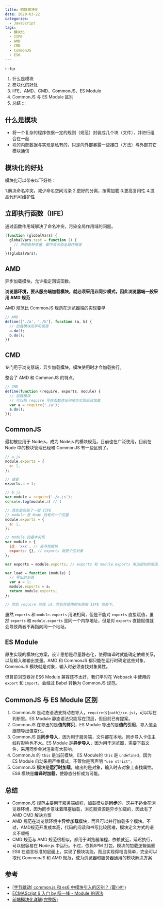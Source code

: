 ```yaml
---
title: 前端模块化
date: 2020-03-22
categories:
  - JavaScript
tags:
  - 模块化
  - IIFE
  - AMD
  - CMD
  - CommonJS
  - ES6
---
```


::: tip
1. 什么是模块
2. 模块化的好处
3. IIFE、AMD、CMD、CommonJS、ES Module
4. CommonJS 与 ES Module 区别
5. 总结
:::

<!-- more -->

## 什么是模块

- 将一个复杂的程序依据一定的规则（规范）封装成几个块（文件），并进行组合在一起
- 块的内部数据与实现是私有的，只是向外部暴露一些接口（方法）与外部其它模块通信

## 模块化的好处

模块化可以带来以下好处：

1.解决命名冲突，减少命名空间污染
2.更好的分离，按需加载
3.更高复用性
4.提高代码可维护性

## 立即执行函数（IIFE）

通过函数作用域解决了命名冲突，污染全局作用域的问题。

```js
(function (globalVars) {
  globalVars.test = function () {
    // 声明各种变量，都不会污染全局作用域
  }
})(globalVars);
```

## AMD

异步加载模块，允许指定回调函数。

**浏览器环境，要从服务端加载模块，就必须采用非同步模式，因此浏览器端一般采用 AMD 规范**

AMD 规范比 CommonJS 规范在浏览器端的实现要早

```js
// AMD
define(['./a', './b'], function (a, b) {
  // 加载模块完毕可使用
  a.do();
  b.do();
})
```

## CMD

专门用于浏览器端，异步加载模块，模块使用时才会加载执行。

整合了 AMD 和 CommonJS 的特点。

```js
// CMD
define(function (require, exports, module) {
  // 加载模块
  // 可以把 require 写在函数体任何地方实现延迟加载
  var a = require('./a');
  a.do();
});
```

## CommonJS

最初被应用于 Nodejs，成为 Nodejs 的模块规范。目前也在广泛使用，目前在 Node 中的模块管理已经和 CommonJS 有一些区别了。

```js
// a.js
module.exports = {
  a: 1,
};

// 或者
exports.a = 1;

// b.js
var module = require('./a.js');
console.log(module.a) // 1
```

```js
// 其实是包装了一层 IIFE
// module 是 Node 独有的一个变量
module.exports = {
  a: 1,
};
```

```js
// module 的基本实现
var module = {
  id: 'xxx', // 去寻找模块
  exports: {}, // exports 就是个空对象
};

var exports = module.exports; // exports 和 module.exports 用法相似的原因

var load = function (module) {
  // 导出的东西
  var a = 1;
  module.exports = a;
  return module.exports;
};

// 然后 require 时找 id，然后将使用的东西用 IIFE 包装下。
```

虽然 `exports` 和 `module.exports` 用法相同，但是不能对 `exports` 直接赋值，虽然 `exports` 和 `module.exports` 是同一个内存地址，但是对 `exports` 直接赋值就会导致两者不再指向同一个地址。

## ES Module

原生实现的模块化方案，设计思想是尽量静态化，使得编译时就能确定依赖关系，以及输入和输出变量。AMD 和 CommonJS 都只能在运行时确定这些对象， CommonJS 模块就是对象，输入时必须查找对象属性。

但目前浏览器对 ES6 Module 兼容还不太好，我们平时在 Webpack 中使用的 `export` 和 `import`，会经过 Babel 转换为 CommonJS 规范。

## CommonJS 与 ES Module 区别

1. CommonJS 是动态语法支持动态导入，`require(${path}/xx.js)`，可以写在判断里。ES Module 静态语法只能写在顶层，但目前已有提案。
2. CommonJS 在导出的是**值的拷贝**，ES Module 导出的是**值的引用**，导入值会跟随导出值变化。
3. CommonJS 是**同步导入**，因为用于服务端，文件都在本地，同步导入卡住主线程影响也不大。ES Module 是**异步导入**，因为用于浏览器，需要下载文件，采用同步会对渲染有大影响。
4. CommonJs 的 `this` 是当前模块，ES Module的 `this` 是 `undefined`，因为 ES Module 自动采用严格模式，不管你是否声明 `"use strict";`
5. CommonJS 模块是**运行时加载**，输出的是对象，输入时去对象上查找属性。ES6 模块是**编译时加载**，使静态分析成为可能。

## 总结

- CommonJS 规范主要用于服务端编程，加载模块是**同步**的，这并不适合在浏览器环境，因为同步意味着阻塞加载，浏览器资源是异步加载的，因此有了 AMD CMD 解决方案
- AMD 规范在浏览器环境中**异步加载**模块，而且可以并行加载多个模块。不过，AMD规范开发成本高，代码的阅读和书写比较困难，模块定义方式的语义不顺畅
- CMD 规范与 AMD 规范很相似，都用于浏览器编程，依赖就近，延迟执行，可以很容易在 Node.js 中运行。不过，依赖SPM 打包，模块的加载逻辑偏重
- ES6 在语言标准的层面上，实现了模块功能，而且实现得相当简单，完全可以取代 CommonJS 和 AMD 规范，成为浏览器和服务器通用的模块解决方案

## 参考

- [[字节跳动] common.js 和 es6 中模块引入的区别？ (霍小叶)](https://juejin.im/post/5e7426d15188254967069c00#heading-3)
- [ECMAScript 6 入门 by 阮一峰 - Module 的语法](https://es6.ruanyifeng.com/#docs/module)
- [前端模块化详解(完整版)](https://github.com/ljianshu/Blog/issues/48)
